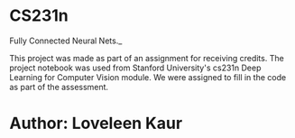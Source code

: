 # CS231n
Fully Connected Neural Nets._

This project was made as part of an assignment for receiving credits. The project notebook was used from Stanford University's cs231n Deep Learning for Computer Vision module. We were assigned to fill in the code as part of the assessment.

# Author: Loveleen Kaur

